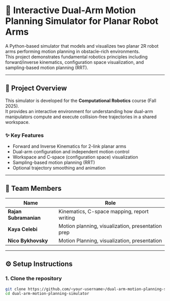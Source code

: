 # 🦾 Interactive Dual-Arm Motion Planning Simulator for Planar Robot Arms

A Python-based simulator that models and visualizes two planar 2R robot arms performing motion planning in obstacle-rich environments.  
This project demonstrates fundamental robotics principles including forward/inverse kinematics, configuration space visualization, and sampling-based motion planning (RRT).

---

## 🧠 Project Overview

This simulator is developed for the **Computational Robotics** course (Fall 2025).  
It provides an interactive environment for understanding how dual-arm manipulators compute and execute collision-free trajectories in a shared workspace.

### ✨ Key Features
- Forward and Inverse Kinematics for 2-link planar arms  
- Dual-arm configuration and independent motion control  
- Workspace and C-space (configuration space) visualization  
- Sampling-based motion planning (RRT)  
- Optional trajectory smoothing and animation  

---

## 👥 Team Members
| Name | Role |
|------|------|
| **Rajan Subramanian** | Kinematics, C-space mapping, report writing |
| **Kaya Celebi** | Motion planning, visualization, presentation prep |
| **Nico Bykhovsky** | Motion Planning, visualization, presentation | 

---

## ⚙️ Setup Instructions

### 1. Clone the repository
```bash
git clone https://github.com/<your-username>/dual-arm-motion-planning-simulator.git
cd dual-arm-motion-planning-simulator

